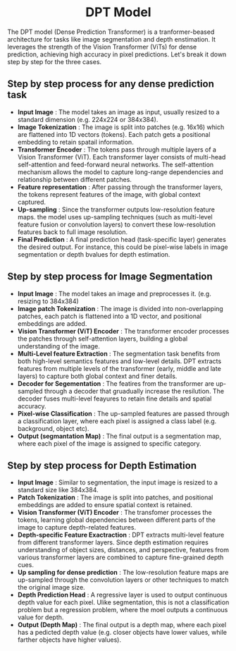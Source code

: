 # <div align = "center"> DPT Model</div>
The DPT model (Dense Prediction Transformer) is a tranformer-beased architecture for tasks like image segmentation and depth enstimation. It leverages the strength of the Vision Transformer (ViTs) for dense prediction, achieving high accuracy in pixel predictions. Let's break it down step by step for the three cases.
## Step by step process for any dense prediction task
- **Input Image** : The model takes an image as input, usually resized to a standard dimension (e.g. 224x224 or 384x384).
- **Image Tokenization** : The image is split into patches (e.g. 16x16) which are flattened into 1D vectors (tokens). Each patch gets a positional embedding to retain spatail information.
- **Transformer Encoder** : The tokens pass through multiple layers of a Vision Transformer (ViT). Each transformer layer consists of multi-head self-attention and feed-forward neural networks. The self-attention mechanism allows the model to capture long-range dependencies and relationship between different patches.
- **Feature representation** : After passing through the transformer layers, the tokens represent features of the image, with global context captured.
- **Up-sampling** : Since the transformer outputs low-resolution feature maps. the model uses up-sampling techniques (such as multi-level feature fusion or convolution layers) to convert these low-resolution features back to full image resolution.
- **Final Prediction** : A final prediction head (task-specific layer) generates the desired output. For instance, this could be pixel-wise labels in image segmentation or depth bvalues for depth estimation.

## Step by step process for Image Segmentation
- **Input Image** : The model takes an image and preprocesses it. (e.g. resizing to 384x384)
- **Image patch Tokenization** : The image is divided into non-overlapping patches, each patch is flattened into a 1D vector, and positional embeddings are added.
- **Vision Transformer (ViT) Encoder** : The transformer encoder processes the patches through self-attention layers, building a global understanding of the image.
- **Multi-Level feature Extraction** : The segmentation task benefits from both high-level semantics features and low-level details. DPT extracts features from multiple levels of the transformer (early, middle and late layers) to capture both global context and finer details.
- **Decoder for Segementation** : The featires from the transformer are up-sampled through a decoder that gruadually increase the resilution. The decoder fuses multi-level feayures to retain fine details and spatial accuracy.
- **Pixel-wise Classification** : The up-sampled features are passed through a classification layer, where each pixel is assigned a class label (e.g. background, object etc).
- **Output (segmantation Map)** : The final output is a segmentation map, where each pixel of the image is assigned to specific category.
## Step by step process for Depth Estimation
- **Input Image** : Similar to segmentation, the input image is resized to a standard size like 384x384.
- **Patch Tokenization** : The image is split into patches, and positional embeddings are added to ensure spatial context is retained.
- **Vision Transformer (ViT) Encoder** : The transfomer processes the tokens, learning global dependencies between different parts of the image to capture depth-related features.
- **Depth-specific Feature Exactraction** : DPT extracts multi-level feature from different transformer layers. Since depth estimation requires understanding of object sizes, distances, and perspective, features from various transformer layers are combined to capture fine-grained depth cues.
- **Up sampling for dense prediction** : The low-resolution feature maps are up-sampled through the convolution layers or other techniques to match the original image size.
- **Depth Prediction Head** : A regressive layer is used to output continuous depth value for each pixel. Ulike segmentation, this is not a classification problem but a regression problem, where the moel outputs a continuous value for depth.
- **Output (Depth Map)** : The final output is a depth map, where each pixel has a pedicted depth value (e.g. closer objects have lower values, while farther objects have higher values).
